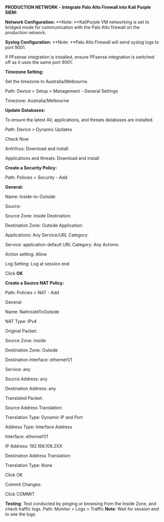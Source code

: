 **PRODUCTION NETWORK -**
**Integrate Palo Alto Firewall into Kali Purple SIEM:**

**Network Configuration:**
**Note: **KaliPurple VM networking is set to bridged mode for communication with the Palo Alto firewall on the production network.

**Syslog Configuration:**
**Note: **Palo Alto Firewall will send syslog logs to port 9001.

If PFsense integration is installed, ensure PFsense integration is switched off as it uses the same port 9001.

**Timezone Setting:**

Set the timezone to Australia/Melbourne.

Path: Device > Setup > Management - General Settings

Timezone: Australia/Melbourne

**Update Databases:**

To ensure the latest AV, applications, and threats databases are installed.

Path: Device > Dynamic Updates

Check Now

AntiVirus: Download and install

Applications and threats: Download and install

**Create a Security Policy:**

Path: Policies > Security - Add

**General:**

Name: Inside-to-Outside

Source:

Source Zone: Inside
Destination:

Destination Zone: Outside
Application:

Applications: Any
Service/URL Category:

Service: application-default
URL Category: Any
Actions:

Action setting: Allow

Log Setting: Log at session end

Click **OK**

**Create a Source NAT Policy:**

Path: Policies > NAT - Add

General:

Name: NatInsideToOutside

NAT Type: IPv4

Original Packet:

Source Zone: Inside

Destination Zone: Outside

Destination Interface: ethernet1/1

Service: any

Source Address: any

Destination Address: any

Translated Packet:

Source Address Translation:

Translation Type: Dynamic IP and Port

Address Type: Interface Address

Interface: ethernet1/1

IP Address: 192.168.108.2XX 

Destination Address Translation:

Translation Type: None

Click OK

Commit Changes:

Click COMMIT

**Testing**:
Test conducted by pinging or browsing from the Inside Zone, and check traffic logs.
Path: Monitor > Logs > Traffic
**Note**: Wait for session end to see the logs.
